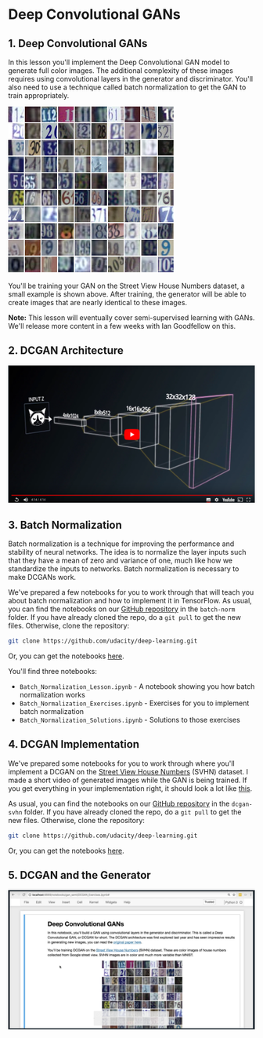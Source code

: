 # Deep Convolutional GANs

## 1. Deep Convolutional GANs

In this lesson you'll implement the Deep Convolutional GAN model to generate full color images. The additional 
complexity of these images requires using convolutional layers in the generator and discriminator. You'll also need to 
use a technique called batch normalization to get the GAN to train appropriately.

![part1-1](readme/part1_1.png)

You'll be training your GAN on the Street View House Numbers dataset, a small example is shown above. After training, 
the generator will be able to create images that are nearly identical to these images.

**Note:** This lesson will eventually cover semi-supervised learning with GANs. We'll release more content in a few weeks 
with Ian Goodfellow on this.

## 2. DCGAN Architecture

[![Video](readme/video1.png)](http://scrier.myqnapcloud.com:8080/share.cgi?ssid=0MZqBkd&ep=&path=%2FDeep.Learning%2F5.Generative-Adversial-Networks%2F2.Deep-Convolutional-Gan%2Freadme&filename=1_-_Deconvolution.mp4&fid=0MZqBkd&open=normal)

## 3. Batch Normalization

Batch normalization is a technique for improving the performance and stability of neural networks. The idea is to 
normalize the layer inputs such that they have a mean of zero and variance of one, much like how we standardize the 
inputs to networks. Batch normalization is necessary to make DCGANs work.

We've prepared a few notebooks for you to work through that will teach you about batch normalization and how to 
implement it in TensorFlow. As usual, you can find the notebooks on our [GitHub repository](https://github.com/udacity/deep-learning) in the `batch-norm` folder. 
If you have already cloned the repo, do a `git pull` to get the new files. Otherwise, clone the repository:

```bash
git clone https://github.com/udacity/deep-learning.git
```

Or, you can get the notebooks [here](https://github.com/udacity/deep-learning/tree/master/batch-norm).

You'll find three notebooks:

 * `Batch_Normalization_Lesson.ipynb` - A notebook showing you how batch normalization works
 * `Batch_Normalization_Exercises.ipynb` - Exercises for you to implement batch normalization
 * `Batch_Normalization_Solutions.ipynb` - Solutions to those exercises

## 4. DCGAN Implementation

We've prepared some notebooks for you to work through where you'll implement a DCGAN on the [Street View House Numbers](http://ufldl.stanford.edu/housenumbers/) 
(SVHN) dataset. I made a short video of generated images while the GAN is being trained. If you get everything in your 
implementation right, it should look a lot like [this](https://youtu.be/TjGs2fQvCDU).

As usual, you can find the notebooks on our [GitHub repository](https://github.com/udacity/deep-learning) in the 
`dcgan-svhn` folder. If you have already cloned the repo, do a `git pull` to get the new files. Otherwise, clone the 
repository:

```bash
git clone https://github.com/udacity/deep-learning.git
```

Or, you can get the notebooks [here](https://github.com/udacity/deep-learning/tree/master/dcgan-svhn).

## 5. DCGAN and the Generator

[![Video](readme/video2.png)](http://scrier.myqnapcloud.com:8080/share.cgi?ssid=0MZqBkd&ep=&path=%2FDeep.Learning%2F5.Generative-Adversial-Networks%2F2.Deep-Convolutional-Gan%2Freadme&filename=2_-_DCGAN_And_The_Generator.mp4&fid=0MZqBkd&open=normal)


